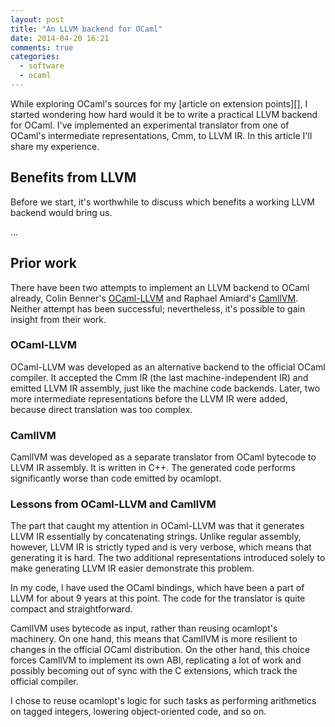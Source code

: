 ```yaml
---
layout: post
title: "An LLVM backend for OCaml"
date: 2014-04-20 16:21
comments: true
categories:
  - software
  - ocaml
---
```


While exploring OCaml's sources for my [article on extension points][], I started wondering
how hard would it be to write a practical LLVM backend for OCaml. I've implemented
an experimental translator from one of OCaml's intermediate representations, Cmm, to LLVM IR.
In this article I'll share my experience.

<!--more-->

Benefits from LLVM
------------------

Before we start, it's worthwhile to discuss which benefits a working LLVM backend would
bring us.

...

Prior work
----------

There have been two attempts to implement an LLVM backend to OCaml already, Colin Benner's
[OCaml-LLVM][] and Raphael Amiard's [CamllVM][]. Neither attempt has been successful;
nevertheless, it's possible to gain insight from their work.

[ocaml-llvm]: https://github.com/colinbenner/ocamlllvm
[camllvm]:    https://github.com/raph-amiard/CamllVM

### OCaml-LLVM

OCaml-LLVM was developed as an alternative backend to the official OCaml compiler. It accepted
the Cmm IR (the last machine-independent IR) and emitted LLVM IR assembly, just like
the machine code backends. Later, two more intermediate representations before the LLVM IR
were added, because direct translation was too complex.

### CamllVM

CamllVM was developed as a separate translator from OCaml bytecode to LLVM IR assembly.
It is written in C++. The generated code performs significantly worse than code emitted
by ocamlopt.

### Lessons from OCaml-LLVM and CamllVM

The part that caught my attention in OCaml-LLVM was that it generates LLVM IR essentially
by concatenating strings. Unlike regular assembly, however, LLVM IR is strictly typed
and is very verbose, which means that generating it is hard. The two additional
representations introduced solely to make generating LLVM IR easier demonstrate this
problem.

In my code, I have used the OCaml bindings, which have been a part of LLVM for about
9 years at this point. The code for the translator is quite compact and straightforward.

CamllVM uses bytecode as input, rather than reusing ocamlopt's machinery. On one hand,
this means that CamllVM is more resilient to changes in the official OCaml distribution.
On the other hand, this choice forces CamllVM to implement its own ABI, replicating
a lot of work and possibly becoming out of sync with the C extensions, which track
the official compiler.

I chose to reuse ocamlopt's logic for such tasks as performing arithmetics on tagged
integers, lowering object-oriented code, and so on.
